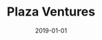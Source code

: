 ---
date: 2019-01-01
tags: project
title: Plaza Ventures
client: Studio Function
client_url: https://studiofunction.com/
services: Development
cta: Visit website
project_url: https://plaza.ventures/
background_color: '#E8CBC3'
description: "Studio Function reached out to us to help them develop a website they designed for their client, Plaza Ventures. We helped them develop and launch a WordPress website that showcases their new brand and portfolio."
---